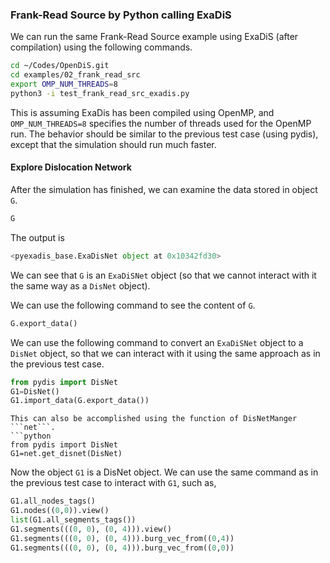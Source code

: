 ### Frank-Read Source by Python calling ExaDiS

We can run the same Frank-Read Source example using ExaDiS (after compilation) using the following commands.

```bash
cd ~/Codes/OpenDiS.git
cd examples/02_frank_read_src
export OMP_NUM_THREADS=8
python3 -i test_frank_read_src_exadis.py
```
This is assuming ExaDis has been compiled using OpenMP, and ```OMP_NUM_THREADS=8``` specifies the number of threads used for the OpenMP run.  The behavior should be similar to the previous test case (using pydis), except that the simulation should run much faster.

#### Explore Dislocation Network

After the simulation has finished, we can examine the data stored in object ```G```.
```python
G
```
The output is
```python
<pyexadis_base.ExaDisNet object at 0x10342fd30>
```
We can see that ```G``` is an ```ExaDiSNet``` object (so that we cannot interact with it the same way as a ```DisNet``` object).

We can use the following command to see the content of ```G```.
```python
G.export_data()
```

We can use the following command to convert an ```ExaDiSNet``` object to a ```DisNet``` object, so that we can interact with it using the same approach as in the previous test case.
```python
from pydis import DisNet
G1=DisNet()
G1.import_data(G.export_data())
```

```{hint}
This can also be accomplished using the function of DisNetManger ```net```.
```python
from pydis import DisNet
G1=net.get_disnet(DisNet)
```

Now the object ```G1``` is a DisNet object.  We can use the same command as in the previous test case to interact with ```G1```, such as,
```python
G1.all_nodes_tags()
G1.nodes((0,0)).view()
list(G1.all_segments_tags())
G1.segments(((0, 0), (0, 4))).view()
G1.segments(((0, 0), (0, 4))).burg_vec_from((0,4))
G1.segments(((0, 0), (0, 4))).burg_vec_from((0,0))
```
